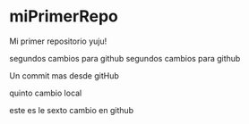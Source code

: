 # miPrimerRepo
Mi primer repositorio yuju!

segundos cambios para github
segundos cambios para github

Un commit mas desde gitHub

quinto cambio local

este es le sexto cambio en github
